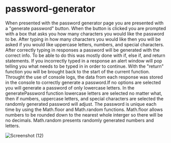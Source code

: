 # password-generator
When presented with the password generator page you are presented with a "generate password" button. When the button is clicked you are prompted with a box that asks you how many characters you would like the password to be. After typing in how many characters you would like then you will be asked if you would like uppercase letters, numbers, and special characters. After correctly typing in responses a password will be generated with the correct info. To be able to do this was mostly done with if, else if, and return statements. If you incorrectly typed in a response an alert window will pop telling you what needs to be typed in in order to continue. With the "return" function you will be brought back to the start of the current function. Throught the use of console logs, the data from each response was stored in the console to correctly generate a password.If no options are selected you will generate a password of only lowercase letters. In the generatePassword function lowercase letters are selected no matter what, then if numbers, uppercase letters, and special characters are selected the randomly generated password will adjust. The password is unique each time by using the Math.floor and Math.random functions. Math.floor allows numbers to be rounded down to the nearest whole interger so there will be no decimals. Math.random presents randomly generated numbers and letters.

![Screenshot (12)](https://user-images.githubusercontent.com/106637198/176775683-3fd9d4b4-be9b-4c91-80e2-e955e7bcc0bd.png)
